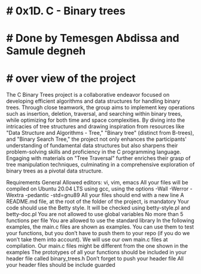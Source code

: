 # # 0x1D. C - Binary trees
# # Done by Temesgen Abdissa and Samule degneh
# # over view of the project
  The C Binary Trees project is a collaborative endeavor focused on developing efficient algorithms and data structures for handling binary trees. Through close teamwork, the group aims to implement key operations such as insertion, deletion, traversal, and searching within binary trees, while optimizing for both time and space complexities. By diving into the intricacies of tree structures and drawing inspiration from resources like "Data Structure and Algorithms - Tree," "Binary tree" (distinct from B-trees), and "Binary Search Tree," the project not only enhances the participants' understanding of fundamental data structures but also sharpens their problem-solving skills and proficiency in the C programming language. Engaging with materials on "Tree Traversal" further enriches their grasp of tree manipulation techniques, culminating in a comprehensive exploration of binary trees as a pivotal data structure.

Requirements
General
Allowed editors: vi, vim, emacs
All your files will be compiled on Ubuntu 20.04 LTS using gcc, using the options -Wall -Werror -Wextra -pedantic -std=gnu89
All your files should end with a new line
A README.md file, at the root of the folder of the project, is mandatory
Your code should use the Betty style. It will be checked using betty-style.pl and betty-doc.pl
You are not allowed to use global variables
No more than 5 functions per file
You are allowed to use the standard library
In the following examples, the main.c files are shown as examples. You can use them to test your functions, but you don’t have to push them to your repo (if you do we won’t take them into account). We will use our own main.c files at compilation. Our main.c files might be different from the one shown in the examples
The prototypes of all your functions should be included in your header file called binary_trees.h
Don’t forget to push your header file
All your header files should be include guarded
